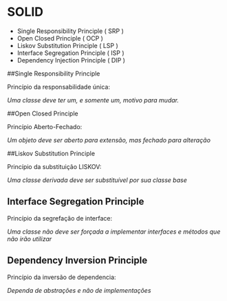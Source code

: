 # SOLID

* Single Responsibility Principle ( SRP )
* Open Closed Principle ( OCP )
* Liskov Substitution Principle ( LSP )
* Interface Segregation Principle ( ISP )
* Dependency Injection Principle ( DIP )


##Single Responsibility Principle

Princípio da responsabilidade única:  

_Uma classe deve ter um, e somente um, motivo para mudar._


##Open Closed Principle

Princípio Aberto-Fechado:  

_Um objeto deve ser aberto para extensão, mas fechado para alteração_

##Liskov Substitution Principle

Princípio da substituição LISKOV:  

_Uma classe derivada deve ser substituível por sua classe base_

## Interface Segregation Principle

Princípio da segrefação de interface:

_Uma classe não deve ser forçada a implementar interfaces e métodos que não irão utilizar_

## Dependency Inversion Principle

Princípio da inversão de dependencia:

_Dependa de abstrações e não de implementações_